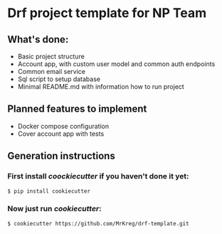 # Drf project template for NP Team

## What's done:
- Basic project structure
- Account app, with custom user model and common auth endpoints
- Common email service
- Sql script to setup database
- Minimal README.md with information how to run project

## Planned features to implement
- Docker compose configuration
- Cover account app with tests

## Generation instructions

### First install _coockiecutter_ if you haven't done it yet:

    $ pip install cookiecutter

### Now just run _cookiecutter_:

    $ cookiecutter https://github.com/MrKreg/drf-template.git
